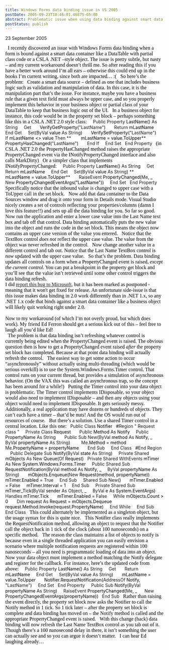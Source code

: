 ```yaml
---
title: Windows Forms data binding issue in VS 2005
postDate: 2005-09-23T18:46:01.46875-05:00
abstract: Problematic issue when using data binding against smart data containers
postStatus: publish
---
```

23 September 2005

<?xml:namespace prefix = o ns = "urn:schemas-microsoft-com:office:office" /><o:p><font face="Times New Roman" color="#000000" size="3">&nbsp;</font></o:p>

<font face="Times New Roman" color="#000000" size="3">I recently discovered an issue with Windows Forms data binding when a form is bound against a smart data container like a DataTable with partial class code or a CSLA .NET –style object. The issue is pretty subtle, but nasty – and my current workaround doesn’t thrill me. So after reading this if you have a better work around I’m all ears – otherwise this could end up in the books I’m current writing, since both are impacted… :(</font>

<o:p><font face="Times New Roman" color="#000000" size="3">&nbsp;</font></o:p>

<font face="Times New Roman" color="#000000" size="3">So here’s the problem:</font>

<o:p><font face="Times New Roman" color="#000000" size="3">&nbsp;</font></o:p>

<font face="Times New Roman" color="#000000" size="3">Create a smart data source – defined as one that includes business logic such as validation and manipulation of data. In this case, it is the manipulation part that’s the issue. For instance, maybe you have a business rule that a given text field must always be upper case, and so you properly implement this behavior in your business object or partial class of your DataTable to keep that business logic out of the UI.</font>

<o:p><font face="Times New Roman" color="#000000" size="3">&nbsp;</font></o:p>

<font face="Times New Roman" color="#000000" size="3">In a business object for instance, this code would be in the property set block – perhaps something like this in a CSLA .NET 2.0 style class:</font>

<o:p><font face="Times New Roman" color="#000000" size="3">&nbsp;</font></o:p>

<font color="#000000">&nbsp; </font>Public<font color="#000000"> </font>Property<font color="#000000"> LastName() </font>As<font color="#000000"> </font>String<o:p></o:p>

<font color="#000000">&nbsp;&nbsp;&nbsp; </font>Get<o:p></o:p>

<font color="#000000"><span style="mso-spacerun: yes">&nbsp;&nbsp;&nbsp;&nbsp;&nbsp; </span>VerifyGetProperty(</font>"LastName"<font color="#000000">)<o:p></o:p></font>

<font color="#000000">&nbsp;&nbsp;&nbsp;&nbsp;&nbsp; </font>Return<font color="#000000"> mLastName<o:p></o:p></font>

<font color="#000000">&nbsp;&nbsp;&nbsp; </font>End<font color="#000000"> </font>Get<o:p></o:p>

<font color="#000000">&nbsp;&nbsp;&nbsp; </font>Set<font color="#000000">(</font>ByVal<font color="#000000"> value </font>As<font color="#000000"> </font>String<font color="#000000">)<o:p></o:p></font>

<font color="#000000"><span style="mso-spacerun: yes">&nbsp;&nbsp;&nbsp;&nbsp;&nbsp; </span>VerifySetProperty(</font>"LastName"<font color="#000000">)<o:p></o:p></font>

<font color="#000000">&nbsp;&nbsp;&nbsp;&nbsp;&nbsp; </font>If<font color="#000000"> mLastName &lt;&gt; value </font>Then<o:p></o:p>

**<font color="#000000"><span style="mso-spacerun: yes">&nbsp;&nbsp;&nbsp;&nbsp;&nbsp;&nbsp;&nbsp; </span>mLastName = value.ToUpper<o:p></o:p></font>**

<font color="#000000"><span style="mso-spacerun: yes">&nbsp;&nbsp;&nbsp;&nbsp;&nbsp;&nbsp;&nbsp; </span>PropertyHasChanged(</font>"LastName"<font color="#000000">)<o:p></o:p></font>

<font color="#000000">&nbsp;&nbsp;&nbsp;&nbsp;&nbsp; </font>End<font color="#000000"> </font>If<o:p></o:p>

<font color="#000000">&nbsp;&nbsp;&nbsp; </font>End<font color="#000000"> </font>Set<o:p></o:p>

<font color="#000000">&nbsp; </font>End<font color="#000000"> </font>Property<o:p></o:p>

<o:p><font face="Times New Roman" color="#000000" size="3">&nbsp;</font></o:p>

<font face="Times New Roman" color="#000000" size="3">(in CSLA .NET 2.0 the PropertyHasChanged method raises the appropriate PropertyChanged event via the INotifyPropertyChanged interface and also calls MarkDirty)</font>

<o:p><font face="Times New Roman" color="#000000" size="3">&nbsp;</font></o:p>

<font face="Times New Roman" color="#000000" size="3">Or a simpler class that implements INotifyPropertyChanged:</font>

<o:p><font face="Times New Roman" color="#000000" size="3">&nbsp;</font></o:p>

<font color="#000000">&nbsp; </font>Public<font color="#000000"> </font>Property<font color="#000000"> LastName() </font>As<font color="#000000"> </font>String<o:p></o:p>

<font color="#000000">&nbsp;&nbsp;&nbsp; </font>Get<o:p></o:p>

<font color="#000000">&nbsp;&nbsp;&nbsp;&nbsp;&nbsp; </font>Return<font color="#000000"> mLastName<o:p></o:p></font>

<font color="#000000">&nbsp;&nbsp;&nbsp; </font>End<font color="#000000"> </font>Get<o:p></o:p>

<font color="#000000">&nbsp;&nbsp;&nbsp; </font>Set<font color="#000000">(</font>ByVal<font color="#000000"> value </font>As<font color="#000000"> </font>String<font color="#000000">)<o:p></o:p></font>

**<font color="#000000"><span style="mso-spacerun: yes">&nbsp;&nbsp;&nbsp;&nbsp;&nbsp; </span>mLastName = value.ToUpper<o:p></o:p></font>**

<font color="#000000">&nbsp;&nbsp;&nbsp;&nbsp;&nbsp; </font>RaiseEvent<font color="#000000"> PropertyChanged(</font>Me<font color="#000000">, _<o:p></o:p></font>

<font color="#000000">&nbsp;&nbsp;&nbsp;&nbsp;&nbsp;&nbsp;&nbsp; </font>New<font color="#000000"> PropertyChangedEventArgs("LastName"))<o:p></o:p></font>

<font color="#000000">&nbsp;&nbsp;&nbsp; </font>End<font color="#000000"> </font>Set<o:p></o:p>

<font color="#000000">&nbsp; </font>End<font color="#000000"> </font>Property<o:p></o:p>

<o:p><font face="Times New Roman" color="#000000" size="3">&nbsp;</font></o:p>

<font face="Times New Roman" color="#000000" size="3">Specifically notice that the inbound value is changed to upper case with a ToUpper call in the set block.</font>

<o:p><font face="Times New Roman" color="#000000" size="3">&nbsp;</font></o:p>

<font face="Times New Roman" color="#000000" size="3">Now add that data container to the Data Sources window and drag it onto your form in Details mode. Visual Studio nicely creates a set of controls reflecting your properties/columns (damn I love this feature!!) and sets up all the data binding for you. So far so good.</font>

<o:p><font face="Times New Roman" color="#000000" size="3">&nbsp;</font></o:p>

<font face="Times New Roman" color="#000000" size="3">Now run the application and enter a lower case value into the Last Name text box and tab off that control. Data binding automatically puts the new value into the object and runs the code in the set block. This means the object now contains an upper case version of the value you entered.</font>

<o:p><font face="Times New Roman" color="#000000" size="3">&nbsp;</font></o:p>

<font face="Times New Roman" color="#000000" size="3">Notice that the TextBox control <i style="mso-bidi-font-style: normal">does not</i> reflect the upper case value. The value from the object was never refreshed in the control.</font>

<o:p><font face="Times New Roman" color="#000000" size="3">&nbsp;</font></o:p>

<font face="Times New Roman" color="#000000" size="3">Now change another value in a different control and tab out. Notice that the Last Name TextBox control is <i style="mso-bidi-font-style: normal">now</i> updated with the upper case value.</font>

<o:p><font face="Times New Roman" color="#000000" size="3">&nbsp;</font></o:p>

<font face="Times New Roman" color="#000000" size="3">So that’s the problem. Data binding updates all controls on a form when a PropertyChanged event is raised, <i style="mso-bidi-font-style: normal">except the current control</i>. You can put a breakpoint in the property get block and you’ll see that the value isn’t retrieved until some other control triggers the data binding refresh.</font>

<o:p><font face="Times New Roman" color="#000000" size="3">&nbsp;</font></o:p>
<font face="Times New Roman" color="#000000" size="3"><p class="MsoNormal" style="MARGIN: 0in 0in 0pt"><o:p><font face="Times New Roman" color="#000000" size="3">I did <a href="http://lab.msdn.microsoft.com/productfeedback/viewfeedback.aspx?feedbackid=89c42d15-dfb0-433f-ac41-12470c02f99f">report this bug to Microsoft</a>, but it has been marked as postponed - meaning that it won't get fixed for release. An unfortunate side-issue is that this issue makes data binding in 2.0 work differently than in .NET 1.x, so any .NET 1.x code that binds against a smart data container like a business object will likely quit working right under 2.0.</font></o:p></p>
<p class="MsoNormal" style="MARGIN: 0in 0in 0pt"><o:p><font face="Times New Roman" color="#000000" size="3"></font></o:p>&nbsp;</p>
<p class="MsoNormal" style="MARGIN: 0in 0in 0pt">Now to my workaround (of which I’m not overly proud, but which does work). My friend Ed Ferron should get a serious kick out of this – feel free to laugh all you’d like Ed!</p></font>
<o:p><font face="Times New Roman" color="#000000" size="3">&nbsp;</font></o:p>

<font face="Times New Roman" color="#000000" size="3">The problem is that data binding isn’t refreshing whatever control is currently being edited when the PropertyChanged event is raised. The obvious question then is how to get a PropertyChanged event raised <i style="mso-bidi-font-style: normal">after</i> the property set block has completed. Because at that point data binding will actually refresh the control.</font>

<o:p><font face="Times New Roman" color="#000000" size="3">&nbsp;</font></o:p>

<font face="Times New Roman" color="#000000" size="3">The easiest way to get some action to occur “asynchronously” without actually using multi-threading (which would be serious overkill) is to use the System.Windows.Forms.Timer control. That control runs on your current thread, but provides a simulation of asynchronous behavior. (On the VAX this was called an asynchronous trap, so the concept has been around for a while!)</font>

<o:p><font face="Times New Roman" color="#000000" size="3">&nbsp;</font></o:p>

<font face="Times New Roman" color="#000000" size="3">Putting the Timer control into your data object is problematic. The Timer control implements IDisposable, so your object would also need to implement IDisposable – and then any objects using your object would need to implement IDisposable. It gets seriously messy.</font>

<o:p><font face="Times New Roman" color="#000000" size="3">&nbsp;</font></o:p>

<font face="Times New Roman" color="#000000" size="3">Additionally, a real application may have dozens or hundreds of objects. They can’t each have a timer – that’d be nuts! And the OS would run out of resources of course.</font>

<o:p><font face="Times New Roman" color="#000000" size="3">&nbsp;</font></o:p>

<font face="Times New Roman" color="#000000" size="3">But there’s a solution. Use a shared Timer control in a central location. Like this one:</font>

<o:p><font face="Times New Roman" color="#000000" size="3">&nbsp;</font></o:p>

Public<font color="#000000"> </font>Class<font color="#000000"> Notifier<o:p></o:p></font>

<o:p><font color="#000000">&nbsp;</font></o:p>

<font color="#000000">#</font>Region<font color="#000000"> </font>" Request class "<o:p></o:p>

<o:p>&nbsp;</o:p>

<font color="#000000">&nbsp; </font>Private<font color="#000000"> </font>Class<font color="#000000"> Request<o:p></o:p></font>

<o:p><font color="#000000">&nbsp;</font></o:p>

<font color="#000000">&nbsp;&nbsp;&nbsp; </font>Public<font color="#000000"> Method </font>As<font color="#000000"> Notify<o:p></o:p></font>

<font color="#000000">&nbsp;&nbsp;&nbsp; </font>Public<font color="#000000"> PropertyName </font>As<font color="#000000"> </font>String<o:p></o:p>

<o:p>&nbsp;</o:p>

<font color="#000000">&nbsp;&nbsp;&nbsp; </font>Public<font color="#000000"> </font>Sub<font color="#000000"> </font>New<font color="#000000">(</font>ByVal<font color="#000000"> method </font>As<font color="#000000"> Notify, _<o:p></o:p></font>

<font color="#000000">&nbsp;&nbsp;&nbsp;&nbsp;&nbsp; </font>ByVal<font color="#000000"> propertyName </font>As<font color="#000000"> </font>String<font color="#000000">)<o:p></o:p></font>

<o:p><font color="#000000">&nbsp;</font></o:p>

<font color="#000000">&nbsp;&nbsp;&nbsp;&nbsp;&nbsp; </font>Me<font color="#000000">.Method = method<o:p></o:p></font>

<font color="#000000">&nbsp;&nbsp;&nbsp;&nbsp;&nbsp; </font>Me<font color="#000000">.PropertyName = propertyName<o:p></o:p></font>

<o:p><font color="#000000">&nbsp;</font></o:p>

<font color="#000000">&nbsp;&nbsp;&nbsp; </font>End<font color="#000000"> </font>Sub<o:p></o:p>

<o:p><font color="#000000">&nbsp;</font></o:p>

<font color="#000000">&nbsp; </font>End<font color="#000000"> </font>Class<o:p></o:p>

<o:p>&nbsp;</o:p>

<font color="#000000">#</font>End<font color="#000000"> </font>Region<o:p></o:p>

<o:p>&nbsp;</o:p>

<font color="#000000">&nbsp; </font>Public<font color="#000000"> </font>Delegate<font color="#000000"> </font>Sub<font color="#000000"> Notify(</font>ByVal<font color="#000000"> state </font>As<font color="#000000"> </font>String<font color="#000000">)<o:p></o:p></font>

<o:p><font color="#000000">&nbsp;</font></o:p>

<font color="#000000">&nbsp; </font>Private<font color="#000000"> </font>Shared<font color="#000000"> mObjects </font>As<font color="#000000"> </font>New<font color="#000000"> Queue(</font>Of<font color="#000000"> Request)<o:p></o:p></font>

<font color="#000000">&nbsp; </font>Private<font color="#000000"> </font>Shared<font color="#000000"> </font>WithEvents<font color="#000000"> mTimer </font>As<font color="#000000"> </font>New<font color="#000000"> System.Windows.Forms.Timer<o:p></o:p></font>

<o:p><font color="#000000">&nbsp;</font></o:p>

<font color="#000000">&nbsp; </font>Public<font color="#000000"> </font>Shared<font color="#000000"> </font>Sub<font color="#000000"> RequestNotification(</font>ByVal<font color="#000000"> method </font>As<font color="#000000"> Notify, _<o:p></o:p></font>

<font color="#000000">&nbsp;&nbsp;&nbsp; </font>ByVal<font color="#000000"> propertyName </font>As<font color="#000000"> </font>String<font color="#000000">)<o:p></o:p></font>

<o:p><font color="#000000">&nbsp;</font></o:p>

<font color="#000000"><span style="mso-spacerun: yes">&nbsp;&nbsp;&nbsp; </span>mObjects.Enqueue(</font>New<font color="#000000"> Request(method, propertyName))<o:p></o:p></font>

<font color="#000000"><span style="mso-spacerun: yes">&nbsp;&nbsp;&nbsp; </span>mTimer.Enabled = </font>True<o:p></o:p>

<o:p><font color="#000000">&nbsp;</font></o:p>

<font color="#000000">&nbsp; </font>End<font color="#000000"> </font>Sub<o:p></o:p>

<o:p>&nbsp;</o:p>

<font color="#000000">&nbsp; </font>Shared<font color="#000000"> </font>Sub<font color="#000000"> </font>New<font color="#000000">()<o:p></o:p></font>

<o:p><font color="#000000">&nbsp;</font></o:p>

<font color="#000000"><span style="mso-spacerun: yes">&nbsp;&nbsp;&nbsp; </span>mTimer.Enabled = </font>False<o:p></o:p>

<font color="#000000"><span style="mso-spacerun: yes">&nbsp;&nbsp;&nbsp; </span>mTimer.Interval = 1<o:p></o:p></font>

<o:p><font color="#000000">&nbsp;</font></o:p>

<font color="#000000">&nbsp; </font>End<font color="#000000"> </font>Sub<o:p></o:p>

<o:p>&nbsp;</o:p>

<font color="#000000">&nbsp; </font>Private<font color="#000000"> </font>Shared<font color="#000000"> </font>Sub<font color="#000000"> mTimer_Tick(</font>ByVal<font color="#000000"> sender </font>As<font color="#000000"> </font>Object<font color="#000000">, _<o:p></o:p></font>

<font color="#000000">&nbsp;&nbsp;&nbsp; </font>ByVal<font color="#000000"> e </font>As<font color="#000000"> System.EventArgs) </font>Handles<font color="#000000"> mTimer.Tick<o:p></o:p></font>

<o:p><font color="#000000">&nbsp;</font></o:p>

<font color="#000000"><span style="mso-spacerun: yes">&nbsp;&nbsp;&nbsp; </span>mTimer.Enabled = </font>False<o:p></o:p>

<font color="#000000">&nbsp;&nbsp;&nbsp; </font>While<font color="#000000"> mObjects.Count &gt; 0<o:p></o:p></font>

<font color="#000000">&nbsp;&nbsp;&nbsp;&nbsp;&nbsp; </font>Dim<font color="#000000"> request </font>As<font color="#000000"> Request = mObjects.Dequeue<o:p></o:p></font>

<font color="#000000"><span style="mso-spacerun: yes">&nbsp;&nbsp;&nbsp;&nbsp;&nbsp; </span>request.Method.Invoke(request.PropertyName)<o:p></o:p></font>

<font color="#000000">&nbsp;&nbsp;&nbsp; </font>End<font color="#000000"> </font>While<o:p></o:p>

<o:p><font color="#000000">&nbsp;</font></o:p>

<font color="#000000">&nbsp; </font>End<font color="#000000"> </font>Sub<o:p></o:p>

<o:p>&nbsp;</o:p>

End<font color="#000000"> </font>Class<o:p></o:p>

<o:p><font face="Times New Roman" color="#000000" size="3">&nbsp;</font></o:p>

<font face="Times New Roman" color="#000000" size="3">This could alternately be implemented as a singleton object, but the usage syntax for this is quite nice. </font>

<o:p><font face="Times New Roman" color="#000000" size="3">&nbsp;</font></o:p>

<font face="Times New Roman" color="#000000" size="3">This Notifier class really implements the RequestNotification method, allowing an object to request that the Notifier call the object back in 1 tick of the clock (about 100 nanoseconds) on a specific method.</font>

<o:p><font face="Times New Roman" color="#000000" size="3">&nbsp;</font></o:p>

<font face="Times New Roman" color="#000000" size="3">The reason the class maintains a list of objects to notify is because even in a single threaded application you can easily envision a scenario where multiple notification requests are registered within 100 nanoseconds – all you need is programmatic loading of data into an object.</font>

<o:p><font face="Times New Roman" color="#000000" size="3">&nbsp;</font></o:p>

<font face="Times New Roman" color="#000000" size="3">Now your data object must implement a method matching the Notify delegate and register for the callback. For instance, here’s the updated code from above:</font>

<o:p><font face="Times New Roman" color="#000000" size="3">&nbsp;</font></o:p>

<font color="#000000">&nbsp; </font>Public<font color="#000000"> </font>Property<font color="#000000"> LastName() </font>As<font color="#000000"> </font>String<o:p></o:p>

<font color="#000000">&nbsp;&nbsp;&nbsp; </font>Get<o:p></o:p>

<font color="#000000">&nbsp;&nbsp;&nbsp;&nbsp;&nbsp; </font>Return<font color="#000000"> mLastName<o:p></o:p></font>

<font color="#000000">&nbsp;&nbsp;&nbsp; </font>End<font color="#000000"> </font>Get<o:p></o:p>

<font color="#000000">&nbsp;&nbsp;&nbsp; </font>Set<font color="#000000">(</font>ByVal<font color="#000000"> value </font>As<font color="#000000"> </font>String<font color="#000000">)<o:p></o:p></font>

<font color="#000000"><span style="mso-spacerun: yes">&nbsp;&nbsp;&nbsp;&nbsp;&nbsp; </span>mLastName = value.ToUpper<o:p></o:p></font>

<font color="#000000"><span style="mso-spacerun: yes">&nbsp;&nbsp;&nbsp;&nbsp;&nbsp; </span>Notifier.RequestNotification(</font>AddressOf<font color="#000000"> Notify, </font>"LastName"<font color="#000000">)<o:p></o:p></font>

<font color="#000000">&nbsp;&nbsp;&nbsp; </font>End<font color="#000000"> </font>Set<o:p></o:p>

<font color="#000000">&nbsp; </font>End<font color="#000000"> </font>Property<o:p></o:p>

<o:p><font face="Times New Roman" color="#000000" size="3">&nbsp;</font></o:p>

<font color="#000000">&nbsp; </font>Public<font color="#000000"> </font>Sub<font color="#000000"> Notify(</font>ByVal<font color="#000000"> propertyName </font>As<font color="#000000"> </font>String<font color="#000000">)<o:p></o:p></font>

<font color="#000000">&nbsp;&nbsp;&nbsp; </font>RaiseEvent<font color="#000000"> PropertyChanged(</font>Me<font color="#000000">, _<o:p></o:p></font>

<font color="#000000">&nbsp;&nbsp;&nbsp;&nbsp; </font>New<font color="#000000"> PropertyChangedEventArgs(propertyName))<o:p></o:p></font>

<font color="#000000">&nbsp; </font>End<font color="#000000"> </font>Sub<o:p></o:p>

<o:p><font face="Times New Roman" color="#000000" size="3">&nbsp;</font></o:p>

<font face="Times New Roman" color="#000000" size="3">Rather than raising the event directly, the property set block now asks the Notifier to call the Notify method in 1 tick. So 1 tick later – after the property set block is complete and data binding has moved on – the Notify method is called and the appropriate PropertyChanged event is raised.</font>

<o:p><font face="Times New Roman" color="#000000" size="3">&nbsp;</font></o:p>

<font face="Times New Roman" color="#000000" size="3">With this change (hack) data binding will now refresh the Last Name TextBox control as you tab out of it. Though there’s a 100 nanosecond delay in there, it isn’t something the user can actually see and so you can argue it doesn’t matter.</font>

<o:p><font face="Times New Roman" color="#000000" size="3">&nbsp;</font></o:p>

<font face="Times New Roman" color="#000000" size="3">I can hear Ed laughing already…</font>
